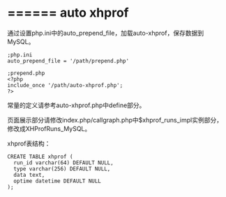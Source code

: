 ======
auto xhprof
======

通过设置php.ini中的auto_prepend_file，加载auto-xhprof，保存数据到MySQL。

    ;php.ini
    auto_prepend_file = '/path/prepend.php'

    ;prepend.php
    <?php
    include_once '/path/auto-xhprof.php';
    ?>

常量的定义请参考auto-xhprof.php中define部分。

页面展示部分请修改index.php/callgraph.php中$xhprof_runs_impl实例部分，修改成XHProfRuns_MySQL。

xhprof表结构：

    CREATE TABLE xhprof (
      run_id varchar(64) DEFAULT NULL,
      type varchar(256) DEFAULT NULL,
      data text,
      optime datetime DEFAULT NULL
    );

